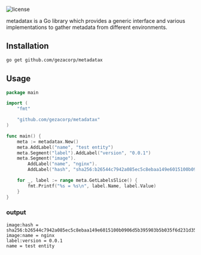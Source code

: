 ![license](http://img.shields.io/badge/license-MIT-orange.svg)

metadatax is a Go library which provides a generic interface and various implementations to gather metadata from different environments.

## Installation

```bash
go get github.com/gezacorp/metadatax
```

## Usage

```go
package main

import (
    "fmt"

    "github.com/gezacorp/metadatax"
)

func main() {
    meta := metadatax.New()
    meta.AddLabel("name", "test entity")
    meta.Segment("label").AddLabel("version", "0.0.1")
    meta.Segment("image").
        AddLabel("name", "nginx").
        AddLabel("hash", "sha256:b26544c7942a085ec5c8ebaa149e6015100b0906d5b395903b5b035f6d231d35")

    for _, label := range meta.GetLabelsSlice() {
        fmt.Printf("%s = %s\n", label.Name, label.Value)
    }
}
```

### output

```text
image:hash = sha256:b26544c7942a085ec5c8ebaa149e6015100b0906d5b395903b5b035f6d231d35
image:name = nginx
label:version = 0.0.1
name = test entity
```
